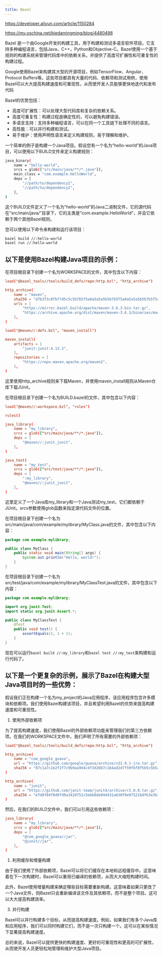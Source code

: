 ```yaml
---
title: Bazel
---
```


https://developer.aliyun.com/article/1150284

https://my.oschina.net/biedamingming/blog/4480498

Bazel 是一个由Google开发的构建工具，用于构建和测试多语言软件项目。它支持多种编程语言，包括Java，C++，Python和Objective-C。Bazel使用一个基于规则的构建系统来管理代码库中的依赖关系，并提供了高度可扩展性和可重复性的构建过程。

Google使用Bazel来构建其大型的开源项目，例如TensorFlow、Angular、Protocol Buffers等。这些项目都具有大量的代码、依赖项和测试用例，使用Bazel可以大大提高构建速度和可重现性，从而使开发人员能够更快地迭代和发布代码

Bazel的优势包括：
- 高度可扩展性：可以处理大型代码库和复杂的依赖关系。
- 高度可重复性：构建过程是确定性的，可以避免构建错误。
- 多语言支持：支持多种编程语言，可以在同一个工具链下处理不同的语言。
- 高性能：可以并行构建和测试。
- 易于维护：使用声明性语言来定义构建规则，易于理解和维护。

一个简单的例子是构建一个Java项目。假设您有一个名为“hello-world”的Java项目，可以使用以下BUILD文件来定义构建规则：

```bash
java_binary(
    name = "hello-world",
    srcs = glob(["src/main/java/**/*.java"]),
    main_class = "com.example.HelloWorld",
    deps = [
        "//path/to/dependency1",
        "//path/to/dependency2",
    ],
)
```
这个BUILD文件定义了一个名为“hello-world”的Java二进制文件，它的源代码在“src/main/java/”目录下，它的主类是“com.example.HelloWorld”，并且它依赖于两个其他Bazel规则。


您可以使用以下命令来构建和运行该项目：

```bash
bazel build //:hello-world
bazel run //:hello-world
```


## 以下是使用Bazel构建Java项目的示例：

在项目根目录下创建一个名为WORKSPACE的文件，其中包含以下内容：

```conf
load("@bazel_tools//tools/build_defs/repo:http.bzl", "http_archive")

http_archive(
    name = "maven",
    sha256 = "d7b3f3c8fbf7d5c5c5b7b5f5a8a5a5a5b5b7b5f5a8a5a5a5b5b7b5f5a8a5a5a5",
    urls = [
        "https://mirror.bazel.build/apache/maven-3.6.3-bin.tar.gz",
        "https://archive.apache.org/dist/maven/maven-3.6.3/binaries/maven-3.6.3-bin.tar.gz",
    ],
)

load("@maven//:defs.bzl", "maven_install")

maven_install(
    artifacts = [
        "junit:junit:4.13.2",
    ],
    repositories = [
        "https://repo.maven.apache.org/maven2",
    ],
)
```
这里使用http_archive规则来下载Maven，并使用maven_install规则从Maven仓库下载JUnit。

在项目根目录下创建一个名为BUILD.bazel的文件，其中包含以下内容：

```conf
load("@maven//:workspace.bzl", "rules")

rules()

java_library(
    name = "my_library",
    srcs = glob(["src/main/java/**/*.java"]),
    deps = [
        "@maven//:junit_junit",
    ],
)

java_test(
    name = "my_test",
    srcs = glob(["src/test/java/**/*.java"]),
    deps = [
        ":my_library",
        "@maven//:junit_junit",
    ],
)
```
这里定义了一个Java库my_library和一个Java测试my_test，它们都依赖于JUnit。srcs参数使用glob函数来指定源代码文件的位置。

在项目根目录下创建一个名为src/main/java/com/example/mylibrary/MyClass.java的文件，其中包含以下内容：

```java
package com.example.mylibrary;

public class MyClass {
    public static void main(String[] args) {
        System.out.println("Hello, world!");
    }
}
```

在项目根目录下创建一个名为src/test/java/com/example/mylibrary/MyClassTest.java的文件，其中包含以下内容：

```java
package com.example.mylibrary;

import org.junit.Test;
import static org.junit.Assert.*;

public class MyClassTest {
    @Test
    public void test() {
        assertEquals(2, 1 + 1);
    }
}
```

现在可以运行`bazel build //:my_library`和`bazel test //:my_test`来构建和运行代码了。

## 以下是一个更复杂的示例，展示了Bazel在构建大型Java项目时的一些优势：


假设我们正在构建一个名为my_project的Java应用程序，该应用程序包含许多模块和依赖项。我们使用Bazel构建该项目，并且希望利用Bazel的优势来提高构建速度和可重现性。

1. 使用外部依赖项

为了提高构建速度，我们使用Bazel的外部依赖项功能来管理我们的第三方依赖项。在我们的WORKSPACE文件中，我们声明了所有需要的外部依赖项：

```conf
load("@bazel_tools//tools/build_defs/repo:http.bzl", "http_archive")

http_archive(
    name = "com_google_guava",
    url = "https://github.com/google/guava/archive/v31.0.1-jre.tar.gz",
    sha256 = "07c1a7c1e2f2f7c9b9aa9d4c4f3d26b7c1b4ad2d7f59fbf8f5b5c5b5a0b69e6d",
)

http_archive(
    name = "junit",
    url = "https://github.com/junit-team/junit4/archive/r2.0.0.tar.gz",
    sha256 = "e7d8f84f0d0fd9a3420751c5e6b8de04d431a630f0e97521bdfb3e3b3f1c9c2e",
)
```
然后，在我们的BUILD文件中，我们可以引用这些依赖项：

```conf
java_library(
    name = "my_library",
    srcs = glob(["src/main/java/**/*.java"]),
    deps = [
        "@com_google_guava//jar",
        "@junit//jar",
    ],
)
```
1. 利用缓存和增量构建

由于我们使用了外部依赖项，Bazel可以将它们缓存在本地和远程缓存中。这意味着在下一次构建时，Bazel可以重用已编译的依赖项，从而大大缩短构建时间。

此外，Bazel使用增量构建来确定哪些目标需要重新构建。这意味着如果只更改了一个Java文件，则Bazel只会重新编译该文件及其依赖项，而不是整个项目。这可以大大提高构建效率。

3. 并行构建

Bazel可以并行构建多个目标，从而提高构建速度。例如，如果我们有多个Java库和应用程序，我们可以同时构建它们，而不是一次只构建一个。这可以在某些情况下显著提高构建速度。


总的来说，Bazel可以提供更快的构建速度、更好的可重现性和更高的可扩展性，从而使开发人员更轻松地管理和维护大型Java项目。